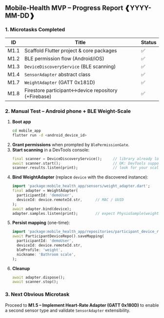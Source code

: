 ## Mobile-Health MVP – Progress Report  ❰YYYY-MM-DD❱

### 1. Microtasks Completed
| ID  | Title                                               | Status |
|-----|-----------------------------------------------------|--------|
| M1.1| Scaffold Flutter project & core packages            | ✅ |
| M1.2| BLE permission flow (Android/iOS)                   | ✅ |
| M1.3| `DeviceDiscoveryService` (BLE scanning)             | ✅ |
| M1.4| `SensorAdapter` abstract class                      | ✅ |
| M1.7| `WeightAdapter` (GATT 0x181D)                       | ✅ |
| M1.8| Firestore participant↔device repository (+Firebase) | ✅ |

### 2. Manual Test – Android phone + BLE Weight-Scale
1. **Boot app**  
   ```bash
   cd mobile_app
   flutter run -d <android_device_id>
   ```  
2. **Grant permissions** when prompted by `BlePermissionGate`.  
3. **Start scanning** in a DevTools console:  
   ```dart
   final scanner = DeviceDiscoveryService();     // library already loaded
   await scanner.start();                        // OK: DevTools supports await
   scanner.results.listen(print);                // look for your scale’s MAC/name
   ```  
4. **Bind WeightAdapter** (replace `device` with the discovered instance):  
   ```dart
   import 'package:mobile_health_app/sensors/weight_adapter.dart';
   final adapter = WeightAdapter(
     participantId: 'demoUser',
     deviceId: device.remoteId.str,      // MAC / UUID
   );
   await adapter.bind(device);
   adapter.samples.listen(print);        // expect PhysioSample(weightKg)
   ```  
5. **Persist mapping** (one-time):  
   ```dart
   import 'package:mobile_health_app/repositories/participant_device_repo.dart';
   await ParticipantDeviceRepo().saveMapping(
     participantId: 'demoUser',
     deviceId: device.remoteId.str,
     bleProfile: 'weight',
     nickname: 'Bathroom scale',
   );
   ```  
6. **Cleanup**  
   ```dart
   await adapter.dispose();
   await scanner.stop();
   ```

### 3. Next Obvious Microtask
Proceed to **M1.5 – Implement Heart-Rate Adapter (GATT 0x180D)** to enable a second sensor type and validate `SensorAdapter` extensibility.
